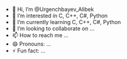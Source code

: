 - 👋 Hi, I’m @Urgenchbayev_Alibek
- 👀 I’m interested in C, C++, C#, Python 
- 🌱 I’m currently learning C, C++, C#, Python 
- 💞️ I’m looking to collaborate on ...
- 📫 How to reach me ...
- 😄 Pronouns: ...
- ⚡ Fun fact: ...

<!---
Urgenchbayev-Alibek/Urgenchbayev-Alibek is a ✨ special ✨ repository because its `README.md` (this file) appears on your GitHub profile.
You can click the Preview link to take a look at your changes.
--->
